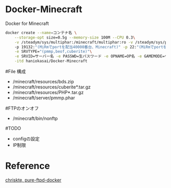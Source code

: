 # Docker-Minecraft
Docker for Minecraft

```bash
docker create --name=コンテナ名 \
    --storage-opt size=0.5g --memory-size 100M --CPU 0.3\
    -v /steadym/sys/multiphar:/minecraft/multiphar:ro -v /steadym/sys/plugins_3:/minecraft/defaultplugins:ro\ 
    -p 19132:"(MiRmでportを配当40000番台、Minecraft)" -p 22:"(MiRmでportを配当5万番台、FTP)" -p  8080:"(MiRmでportを配当30000番台、WebパネorIpv6)"   \
    -e SRVTYPE="(pmmp,beof,cuberite)"\
    -e SRVID=サーバー名 -e PASSWD=生パスワード -e OPNAME=OP名 -e GAMEMODE=ゲームモード -e WORLDTYPE=ワールド -e DIFFICULTY=難易度 -e PERMISSION=権限  -e SRVDOMAIN=サーバーのドメイン \
    -itd haniokasai/Docker-Minecraft
```

#File 構成
- /minecraft/resources/bds.zip
- /minecraft/resources/cuberite*.tar.gz
- /minecraft/resources/PHP*.tar.gz
- /minecraft/server/pmmp.phar

#FTPのオンオフ
- /minecraft/bin/nonftp

#TODO
- configの設定
- IP制限
 

# Reference

[chriskte, pure-ftpd-docker](https://github.com/chriskite/pure-ftpd-docker)



